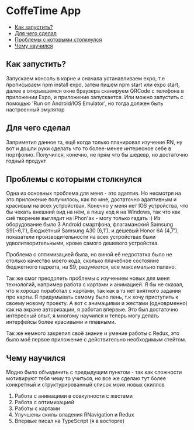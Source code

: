 <h1>CoffeTime App</h1>

<ul>
  <li><a href="#HowStart">Как запустить?</a></li>
  <li><a href="#WhatIsTheGoal">Для чего сделал</a></li>
  <li><a href="#DevProblems">Проблемы с которыми столкнулся</a></li>
  <li><a href="#WhatILearned">Чему научился</a></li>
</ul>


<h2 id="HowStart">Как запустить?</h2>
Запускаем консоль в корне и сначала устанавливаем expo, т.е прописываем npm install expo, затем пишем npm start или expo start, далее в открывшемся окне браузера сканируем QRCode с телефона в приложении Expo, и приложение запускается. Или можно запустить с помощью 'Run on Android/IOS Emulator', но тогда должен быть настроенный эмулятор

<h2 id="WhatIsTheGoal">Для чего сделал</h2>
Заприметил данное тз, ещё когда только планировал изучение RN, ну вот и дошли руки сделать что то более-менее интересное себе в портфолио. 
Получился, конечно, не прям что бы шедевр, но достаточно годный продукт

<h2 id="DevProblems">Проблемы с которыми столкнулся</h2>
Одна из основных проблема для меня - это адаптив. Но несмотря на это приложение получилось, как по мне, достаточно адаптивным и красивым на всех устройствах. 
Конечно у меня нет IOS устройства, что бы чекать внешний вид на нём, а пишу код я на Windows, так что как сиё творение выглядит на iPhon'ах - могу только гадать :)
Из оборудование было 3 Android смартфона, флагаманский Samsung S9(~6,1'), Бюджетный Samsung A30 (6,1'), и дешевый Honor 6A (4,7'), показатели производительности на всех устройствах были удволитворительными, кроме самого дешевого устройства. 

Проблема с оптимизацией была, но виной её недостатка было не столько качество моего кода, сколько плачебное состояние бюджетного гаджета, на S9, разумеется, все максимально палвно. 

Так же смог преодолеть проблемы с изучением новых для меня технологий, например работа с картами и анимацией. Я бы не сказал, что я хорошо поработал с картами, так как в тз нет внятного задания про карты. Я придумывать самому было лень, т.к хочу приступить к своему новому проекту.
А вот с анимациями и жестами (одноврменно) как на экране авторизации, я работал впервые. Это был достаточно интересный опыт, я многому научился и теперь могу делать интерфейсы более красивыми и плавными.

Так же немного закрепил своё знание и умение работы с Redux, это было моё первое приложение с действительно необходимым стейтом.

<h2 id="WhatILearned">Чему научился</h2>
Модно было объединить с предыдущим пунктом - так как сложности мотивируют тебя чему то учиться, но все же сделаю тут более конкретный и структурированный список моих новых скиллов

<ol>
  <li>Работа с анимацими в совкупности с жестами</li>
  <li>Работа с оптимизацией</li>
  <li>Работы с картами</li>
  <li>Улучшены скилы владения RNavigation и Redux</li>
  <li>Впервые писал на TypeScript (я в восторге)</li>
</ol>
